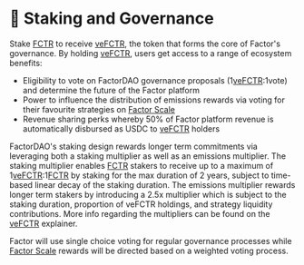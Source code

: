 # 🌿 Staking and Governance

Stake [FCTR](./#fctr) to receive [veFCTR](./#vefctr), the token that forms the core of Factor's governance. By holding [veFCTR](./#vefctr), users get access to a range of ecosystem benefits:

* Eligibility to vote on FactorDAO governance proposals (1[veFCTR](./#vefctr):1vote) and determine the future of the Factor platform
* Power to influence the distribution of emissions rewards via voting for their favourite strategies on [Factor Scale](staking-and-governance.md#factor-scale)
* Revenue sharing perks whereby 50% of Factor platform revenue is automatically disbursed as USDC to [veFCTR](./#vefctr) holders

FactorDAO's staking design rewards longer term commitments via leveraging both a staking multiplier as well as an emissions multiplier. The staking multiplier enables [FCTR](./#fctr) stakers to receive up to a maximum of 1[veFCTR](./#vefctr):1[FCTR](./#fctr) by staking for the max duration of 2 years, subject to time-based linear decay of the staking duration. The emissions multiplier rewards longer term stakers by introducing a 2.5x multiplier which is subject to the staking duration, proportion of veFCTR holdings, and strategy liquidity contributions. More info regarding the multipliers can be found on the [veFCTR](./#vefctr) explainer.

Factor will use single choice voting for regular governance processes while [Factor Scale](../factor-scale/) rewards will be directed based on a weighted voting process.
